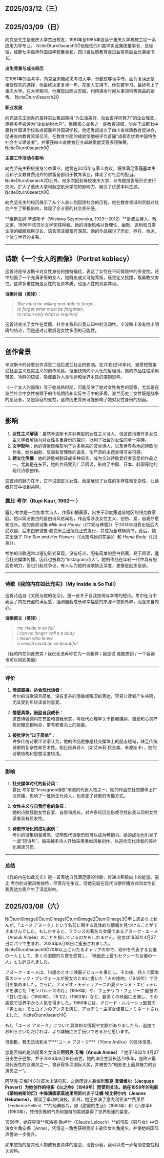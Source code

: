 ## Z025/03/12（三）


## Z025/03/09（日）

向克坚先生是重庆大学杰出校友，1981年至1985年就读于重庆大学机械工程一系应用力学专业。 citeturn0search0他现任四川嘉祥实业集团董事长、总经理，成都七中嘉祥外国语学校董事长，四川省优质教育促进会常务副会长兼秘书长。

**出生背景与成长经历**

在1981年的高考中，向克坚未能如愿考取大学，分数仅够读中专。面对复读还是接受现实的选择，他最终决定复读一年。在家人支持下，他刻苦学习，最终考上了重庆大学。在大学期间，他展现出商业天赋，利用课余时间从事领带等商品的销售。 citeturn0search2

**职业发展**

向克坚先生创办的嘉祥实业集团秉持“为生活美好、社会吉祥而努力”的企业理念，连续多年被评为“企业纳税大户”。集团核心业务之一是教育领域，创办了成都七中嘉祥外国语学校和成都嘉祥外国语学校。他还发起成立了四川省优质教育促进会，促进省内教育资源交流。在教育方面的成就使他被评为首届“成都市优秀中国特色社会主义建设者”，并荣获四川省教育行业卓越贡献奖等多项殊荣。 citeturn0search0

**主要工作活动与影响**

向克坚先生积极投身公益事业。他曾在2015年与家人商议，将除满足家庭基本生活和子女教育费用外的财富全部用于教育事业，体现了对社会的担当。 citeturn0search2此外，他多次回到母校重庆大学，以专题报告等形式进行交流，扩大了重庆大学和航空航天学院的影响力，吸引了优质本科生源。 citeturn0search0

向克坚先生的经历展示了从个人奋斗到回馈社会的历程，他在教育领域的贡献对社会产生了积极影响，体现了企业家的社会责任感。 


**维斯瓦娃·辛波斯卡（Wisława Szymborska, 1923—2012）**是波兰诗人、散文家，1996年诺贝尔文学奖获得者。她的诗歌风格以哲理性、幽默、讽刺和日常生活的细腻观察见长，语言简洁而富有深意。她的作品探讨了历史、存在、命运、个体与世界的关系。

---

## **诗歌《一个女人的画像》（Portret kobiecy）**
这首诗是辛波斯卡对女性身份的独特描绘，表达了女性在不同情境中的多变性。诗中刻画了一个充满矛盾的女人，她既忠诚又可能背叛，既坚定又摇摆，既勇敢又害怕。这种多重性既是女性的复杂本质，也是人性的真实体现。

**诗歌片段（英译）**：
> *She must be willing and able to forget,  
> to forget what must be forgotten,  
> to retain only what is required.*  

这首诗突出了女性在爱情、社会关系和自我认知中的流动性。辛波斯卡没有给出明确的结论，而是通过诗歌展现女性多面的可能性。

---

## **创作背景**
辛波斯卡的诗歌创作深受二战后波兰社会的影响。在20世纪50年代，她曾短暂接受社会主义现实主义的创作风格，但很快转向个人化的哲理诗。她的作品往往采用轻盈、冷静的语调，隐藏着对人类命运和世界本质的深刻思考。

《一个女人的画像》写于她成熟时期，可能反映了她对女性角色的观察，尤其是在波兰社会中女性被赋予的传统期待和实际生活中的矛盾。波兰历史上女性既是战争的见证者，又是家庭的支柱，这种历史背景可能影响了她对女性身份的刻画。

---

## **影响**
1. **女性主义解读**：虽然辛波斯卡并非典型的女性主义诗人，但这首诗被许多女性主义学者解读为对女性多重身份的探讨，批判了社会对女性的单一期待。
2. **文学影响**：她的诗歌风格影响了许多后来的波兰诗人，以及世界各地的诗歌创作者。她以幽默、反讽和哲理性的语言，使严肃的主题变得可亲可感。
3. **跨文化传播**：她的诗歌被翻译成多种语言，成为全球诗歌爱好者喜爱的作品之一。尤其是在东亚，她的作品受到广泛阅读，影响了中国、日本、韩国等地的现代诗歌创作。

这首诗的魅力在于，它不试图定义女性，而是展现了女性的多样性和复杂性，让读者在其中找到共鸣。

### **露比·考尔（Rupi Kaur, 1992— ）**  
露比·考尔是一位加拿大诗人、作家和插画家，出生于印度旁遮普地区的锡克教家庭。她以简洁直白的自由诗风格闻名，作品常涉及女性主义、创伤、爱、自我疗愈和成长。她的首部诗集 *Milk and Honey*（《牛奶与蜂蜜》）于2014年自费出版后大受欢迎，后来由安德鲁·麦克米兰出版社正式发行，并成为全球畅销书。此后，她又出版了 *The Sun and Her Flowers*（《太阳与她的花朵》）和 *Home Body*（《归身》）。

考尔的诗歌通常以短句形式呈现，没有标点，配有简单的黑白插画，易于阅读，适合社交媒体传播，因此也被称为“Instagram诗人”。她的作品在年轻一代中具有极高影响力，但也引起过争议，有人认为她的诗歌缺乏深度，更像是励志语录。

---

### **诗歌《我的内在如此充实》（My Inside is So Full）**  

这首诗选自《太阳与她的花朵》，是一首关于自我接纳与幸福的短诗。考尔在诗中表达了内在充盈的满足感，强调自我成长和幸福感的来源不依赖外界，而是来自内心。  

**诗歌原文（英译）**：
> *my inside is so full  
> i can no longer call it a body  
> i mean who knew  
> a vessel could be so beautiful*  

（我的内在如此充实 / 我已无法再称它为一具躯体 / 我是说 谁能想到 / 一个容器也可以如此美丽）

---

### **评价**  
1. **简洁直接，适合现代读者**：  
   考尔的诗歌语言简单，没有复杂的隐喻或晦涩的表达，容易让读者产生共鸣，尤其受到年轻读者的喜爱。  

2. **情感真挚，鼓励自我成长**：  
   这首诗强调内在充盈和自我欣赏，与现代心理学关于自我接纳、自爱和心灵疗愈的理念相吻合，带有积极向上的能量。  

3. **被批评为“过于简单”**：  
   许多传统诗歌评论家认为，她的作品更像是社交媒体上的励志短句，缺乏传统诗歌的复杂性和艺术性。相比经典诗人（如艾米莉·狄金森、辛波斯卡），她的诗歌结构和思想深度较浅。

---

### **影响**  
1. **社交媒体时代的新诗风**：  
   露比·考尔是“Instagram诗歌”潮流的代表人物之一，她的作品在社交媒体上广泛传播，影响了一批新生代诗人，也改变了诗歌的传播方式。  

2. **女性主义与自我疗愈的象征**：  
   她的诗歌鼓励女性自爱、自信和成长，对许多经历创伤或寻找自我认同的女性读者具有启发性。  

3. **诗歌市场化的成功案例**：  
   考尔的诗集销量极高，证明现代诗歌仍然可以成为畅销书。她的成功也引发了一波“短诗热”，越来越多诗人开始采用类似风格创作，以迎合现代读者的碎片化阅读习惯。

---

### **总结**  
《我的内在如此充实》是一首表达自我满足感的诗歌，传递出积极向上的能量。露比·考尔的诗歌风格独特，尽管存在争议，但她无疑在现代诗歌传播方式和女性自我表达方面产生了深远影响。



## Z025/03/08（六）

iturn0image0turn0image1turn0image2turn0image3申し訳ありませんが、「ユーメ アヌーク」という名前に関する具体的な情報を見つけることができませんでした。もしかすると、フランスの著名な女優であるアヌーク・エーメ（Anouk Aimée）のことを指しているのかもしれません。彼女は1932年4月27日にパリで生まれ、2024年6月18日に逝去されました。 citeturn0search070年以上にわたるキャリアの中で、欧州を代表する女優の一人として、多くの国際的な賞を受賞し、「映画史上最もセクシーな女優の一人」とも評されました。

アヌーク・エーメは、14歳のときに映画デビューを果たし、その後、詩人で脚本家のジャック・プレヴェールが彼女のために書いた『火の接吻』（1949年）で注目を集めました。さらに、アメデオ・モディリアーニの妻ジャンヌ・エビュテルヌを演じた『モンパルナスの灯』（1958年）や、フェデリコ・フェリーニ監督の『甘い生活』（1960年）、『8 1/2』（1963年）など、数多くの映画に出演し、その美貌で世界中から人気を得ました。1966年には、クロード・ルルーシュ監督の『男と女』でヒロインのアンヌを演じ、アカデミー主演女優賞にノミネートされました。 citeturn0search1

もし「ユーメ アヌーク」について具体的な情報や文脈がありましたら、追加でお知らせいただければ、より詳細にお手伝いできるかと思います。 

很抱歉，我无法找到关于**“ユーメ アヌーク”**（Yūme Anūku）的具体信息。  

您是否指的是法国著名女演员**阿努克·艾梅（Anouk Aimée）**？她于1932年4月27日出生于巴黎，并于2024年6月18日去世。她的演艺生涯长达70多年，是欧洲最具代表性的女演员之一，曾获得多项国际大奖，并被誉为“电影史上最具魅力的女演员之一”。  

阿努克·艾梅14岁时首次出演电影，之后因诗人兼编剧**雅克·普雷维尔（Jacques Prévert）**为她创作的电影《火之吻》（1949年）而受到关注。她在1958年的电影《蒙帕纳斯的灯》中饰演画家**莫迪里阿尼**的妻子**让娜·埃比特尔内（Jeanne Hébuterne）**，展现了卓越的演技。此外，她还参演了意大利导演**费里尼（Federico Fellini）**的经典影片，如《甜蜜的生活》（1960年）和《八部半》（1963年），凭借优雅的气质和独特的美貌赢得了世界影迷的喜爱。  

1966年，她在导演**克洛德·勒卢什（Claude Lelouch）**的电影《男与女》中饰演女主角安娜（Anne），凭借这一角色获得奥斯卡最佳女主角提名，并使她的国际声誉进一步提升。  

如果您指的是其他人物或有更具体的信息，请告诉我，我可以进一步帮助您查找相关资料。
